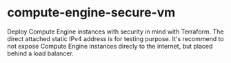 # compute-engine-secure-vm
Deploy Compute Engine instances with security in mind with Terraform. The direct attached static IPv4 address is for testing purpose. It's recommend to not expose Compute Engine instances direcly to the internet, but placed behind a load balancer.

